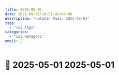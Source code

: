 ```yaml
---
title: 2025-05-01
date: 2025-05-01T19:51:41+07:00
description: "Catatan Pada: 2025-05-01"
tags:
  - "isi_tags"
categories:
  - "Isi Kategori"
emoji: 📝
---
```


# 📅 2025-05-01 2025-05-01

